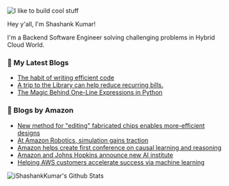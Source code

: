 ![I like to build cool stuff](https://res.cloudinary.com/dt8g3rhcy/image/upload/v1595929574/i_like_to_build_cool_shit._1_nzbwjh.png)

Hey y'all, I'm Shashank Kumar! 

I'm a Backend Software Engineer solving challenging problems in Hybrid Cloud World.

### 📕 My Latest Blogs
<!-- BLOG-POST-LIST:START -->
- [The habit of writing efficient code](https://medium.com/@ishashankkumar/the-habit-of-writing-efficient-code-153b05f04269?source=rss-d24dda280d5f------2)
- [A trip to the Library can help reduce recurring bills.](https://medium.com/swlh/a-trip-to-the-library-can-help-reduce-recurring-bills-23bca495cdf5?source=rss-d24dda280d5f------2)
- [The Magic Behind One-Line Expressions in Python](https://medium.com/swlh/the-magic-behind-one-line-expressions-in-python-816c10180c5c?source=rss-d24dda280d5f------2)
<!-- BLOG-POST-LIST:END -->

### 📕 Blogs by Amazon
<!-- AMAZON-BLOG-POST-LIST:START -->
- [New method for &quot;editing&quot; fabricated chips enables more-efficient designs](https://www.amazon.science/blog/new-method-for-editing-fabricated-chips-enables-more-efficient-designs)
- [At Amazon Robotics, simulation gains traction](https://www.amazon.science/latest-news/at-amazon-robotics-simulation-gains-traction)
- [Amazon helps create first conference on causal learning and reasoning](https://www.amazon.science/blog/amazon-helps-create-first-conference-on-causal-learning-and-reasoning)
- [Amazon and Johns Hopkins announce new AI institute](https://www.amazon.science/academic-engagements/amazon-and-johns-hopkins-announce-new-ai-institute)
- [Helping AWS customers accelerate success via machine learning](https://www.amazon.science/working-at-amazon/helping-aws-customers-accelerate-success-via-machine-learning)
<!-- AMAZON-BLOG-POST-LIST:END -->



<img align="center" alt="iShashankKumar's Github Stats" src="https://github-readme-stats.vercel.app/api?username=ishashankkumar&show_icons=true&hide_border=true" />
